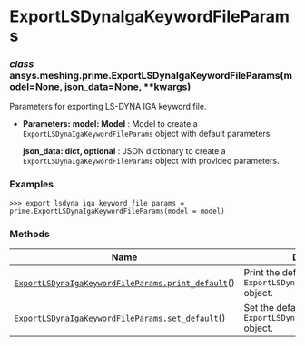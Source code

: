 # ExportLSDynaIgaKeywordFileParams

<a id="ansys.meshing.prime.ExportLSDynaIgaKeywordFileParams"></a>

### *class* ansys.meshing.prime.ExportLSDynaIgaKeywordFileParams(model=None, json_data=None, \*\*kwargs)

Parameters for exporting LS-DYNA IGA keyword file.

* **Parameters:**
  **model: Model**
  : Model to create a `ExportLSDynaIgaKeywordFileParams` object with default parameters.

  **json_data: dict, optional**
  : JSON dictionary to create a `ExportLSDynaIgaKeywordFileParams` object with provided parameters.

### Examples

```pycon
>>> export_lsdyna_iga_keyword_file_params = prime.ExportLSDynaIgaKeywordFileParams(model = model)
```

<!-- !! processed by numpydoc !! -->

### Methods

| Name | Description |
|--------------------------------------------------------------------------------------------------------------------------------------------------------------------------------------------------|--------------------------------------------------------------------------|
| [`ExportLSDynaIgaKeywordFileParams.print_default`](ansys.meshing.prime.ExportLSDynaIgaKeywordFileParams.print_default.md#ansys.meshing.prime.ExportLSDynaIgaKeywordFileParams.print_default)()   | Print the default values of `ExportLSDynaIgaKeywordFileParams` object.   |
| [`ExportLSDynaIgaKeywordFileParams.set_default`](ansys.meshing.prime.ExportLSDynaIgaKeywordFileParams.set_default.md#ansys.meshing.prime.ExportLSDynaIgaKeywordFileParams.set_default)()         | Set the default values of the `ExportLSDynaIgaKeywordFileParams` object. |
<!-- vale on -->